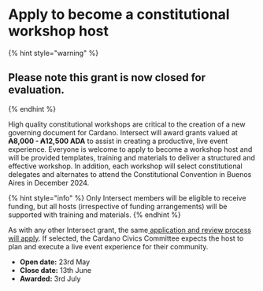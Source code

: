 # Apply to become a constitutional workshop host

{% hint style="warning" %}
## Please note this grant is now closed for evaluation.
{% endhint %}

High quality constitutional workshops are critical to the creation of a new governing document for Cardano. Intersect will award grants valued at **₳8,000 - ₳12,500 ADA** to assist in creating a productive, live event experience. Everyone is welcome to apply to become a workshop host and will be provided templates, training and materials to deliver a structured and effective workshop. In addition, each workshop will select constitutional delegates and alternates to attend the Constitutional Convention in Buenos Aires in December 2024.

{% hint style="info" %}
Only Intersect members will be eligible to receive funding, but all hosts (irrespective of funding arrangements) will be supported with training and materials.
{% endhint %}

As with any other Intersect grant, the same[ application and review process will apply](https://docs.intersectmbo.org/intersect-community-grants/application-process). If selected, the Cardano Civics Committee expects the host to plan and execute a live event experience for their community.&#x20;

* **Open date:** 23rd May
* **Close date:** 13th June
* **Awarded:** 3rd July



